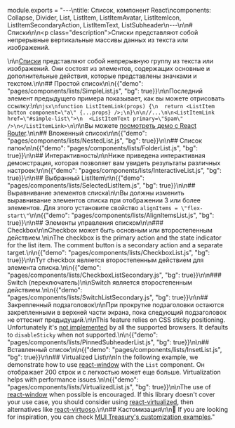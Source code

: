 module.exports = "---\ntitle: Список, компонент React\ncomponents: Collapse, Divider, List, ListItem, ListItemAvatar, ListItemIcon, ListItemSecondaryAction, ListItemText, ListSubheader\n---\n\n# Списки\n\n<p class=\"description\">Списки представляют собой непрерывные вертикальные массивы данных из текста или изображений.</p>\n\n[Списки](https://material.io/design/components/lists.html) представляют собой непрерывную группу из текста или изображений. Они состоят из элементов, содержащих основные и дополнительные действия, которые представлены значками и текстом.\n\n## Простой список\n\n{{\"demo\": \"pages/components/lists/SimpleList.js\", \"bg\": true}}\n\nПоследний элемент предыдущего примера показывает, как вы можете отрисовать ссылку:\n\n```jsx\nfunction ListItemLink(props) {\n  return <ListItem button component=\"a\" {...props} />;\n}\n\n//...\n\n<ListItemLink href=\"#simple-list\">\n  <ListItemText primary=\"Spam\" />\n</ListItemLink>\n```\n\nВы можете [посмотреть демо с React Router](/guides/composition/#react-router).\n\n## Вложенный список\n\n{{\"demo\": \"pages/components/lists/NestedList.js\", \"bg\": true}}\n\n## Список папок\n\n{{\"demo\": \"pages/components/lists/FolderList.js\", \"bg\": true}}\n\n## Интерактивность\n\nНиже приведена интерактивная демонстрация, которая позволяет вам увидеть результаты различных настроек:\n\n{{\"demo\": \"pages/components/lists/InteractiveList.js\", \"bg\": true}}\n\n## Выбранный ListItem\n\n{{\"demo\": \"pages/components/lists/SelectedListItem.js\", \"bg\": true}}\n\n## Выравнивание элементов списка\n\nВы должны изменить выравнивание элементов списка при отображении 3 или более элементов. Для этого установите свойство `alignItems = \"flex-start\"`\n\n{{\"demo\": \"pages/components/lists/AlignItemsList.js\", \"bg\": true}}\n\n## Элементы управления списком\n\n### Checkbox\n\nCheckbox может быть основным или второстепенным действием.\n\nThe checkbox is the primary action and the state indicator for the list item. The comment button is a secondary action and a separate target.\n\n{{\"demo\": \"pages/components/lists/CheckboxList.js\", \"bg\": true}}\n\nТут checkbox является второстепенным действием для элемента списка.\n\n{{\"demo\": \"pages/components/lists/CheckboxListSecondary.js\", \"bg\": true}}\n\n### Switch (переключатель)\n\nSwitch является второстепенным действием.\n\n{{\"demo\": \"pages/components/lists/SwitchListSecondary.js\", \"bg\": true}}\n\n## Закрепленный подзаголовок\n\nПри прокрутке подзаголовки остаются закрепленными в верхней части экрана, пока следующий подзаголовок не оттеснит предыдущий.\n\nThis feature relies on CSS sticky positioning. Unfortunately it's [not implemented](https://caniuse.com/#search=sticky) by all the supported browsers. It defaults to `disableSticky` when not supported.\n\n{{\"demo\": \"pages/components/lists/PinnedSubheaderList.js\", \"bg\": true}}\n\n## Вставленный список\n\n{{\"demo\": \"pages/components/lists/InsetList.js\", \"bg\": true}}\n\n## Virtualized List\n\nIn the following example, we demonstrate how to use [react-window](https://github.com/bvaughn/react-window) with the `List` component. Он отображает 200 строк и c легкостью может еще больше. Virtualization helps with performance issues.\n\n{{\"demo\": \"pages/components/lists/VirtualizedList.js\", \"bg\": true}}\n\nThe use of [react-window](https://github.com/bvaughn/react-window) when possible is encouraged. If this library doesn't cover your use case, you should consider using [react-virtualized](https://github.com/bvaughn/react-virtualized), then alternatives like [react-virtuoso](https://github.com/petyosi/react-virtuoso).\n\n## Кастомизация\n\n👑 If you are looking for inspiration, you can check [MUI Treasury's customization examples](https://mui-treasury.com/components/menu-list)."